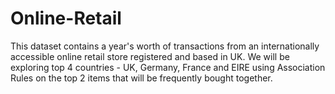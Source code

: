 # Online-Retail
This dataset contains a year's worth of transactions from an internationally accessible online retail store registered and based in UK. We will be exploring top 4 countries - UK, Germany, France and EIRE using Association Rules on the top 2 items that will be frequently bought together.
